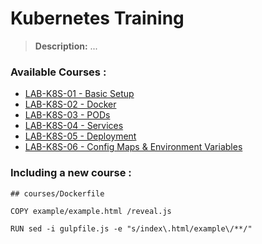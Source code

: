 # Kubernetes Training

> **Description:** ...

### Available Courses :

 - [LAB-K8S-01 - Basic Setup](./LAB-K8S-01/README.MD)
 - [LAB-K8S-02 - Docker](./LAB-K8S-02/README.MD)
 - [LAB-K8S-03 - PODs](./LAB-K8S-03/README.MD)
 - [LAB-K8S-04 - Services](./LAB-K8S-04/README.MD)
 - [LAB-K8S-05 - Deployment](./LAB-K8S-05/README.MD)
 - [LAB-K8S-06 - Config Maps & Environment Variables](./LAB-K8S-06/README.MD)

### Including a new course : 


    ## courses/Dockerfile
    
    COPY example/example.html /reveal.js
    
    RUN sed -i gulpfile.js -e "s/index\.html/example\/**/"

